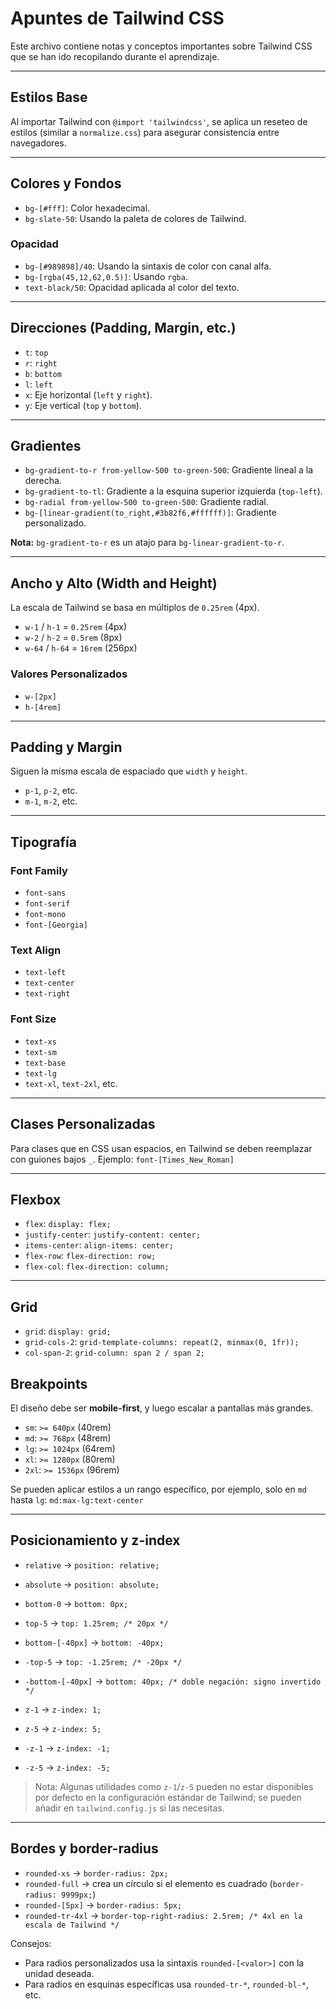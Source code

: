 # Apuntes de Tailwind CSS

Este archivo contiene notas y conceptos importantes sobre Tailwind CSS que se han ido recopilando durante el aprendizaje.

---

## Estilos Base

Al importar Tailwind con `@import 'tailwindcss'`, se aplica un reseteo de estilos (similar a `normalize.css`) para asegurar consistencia entre navegadores.

---

## Colores y Fondos

- `bg-[#fff]`: Color hexadecimal.
- `bg-slate-50`: Usando la paleta de colores de Tailwind.

### Opacidad

- `bg-[#989898]/40`: Usando la sintaxis de color con canal alfa.
- `bg-[rgba(45,12,62,0.5)]`: Usando `rgba`.
- `text-black/50`: Opacidad aplicada al color del texto.

---

## Direcciones (Padding, Margin, etc.)

- `t`: `top`
- `r`: `right`
- `b`: `bottom`
- `l`: `left`
- `x`: Eje horizontal (`left` y `right`).
- `y`: Eje vertical (`top` y `bottom`).

---

## Gradientes

- `bg-gradient-to-r from-yellow-500 to-green-500`: Gradiente lineal a la derecha.
- `bg-gradient-to-tl`: Gradiente a la esquina superior izquierda (`top-left`).
- `bg-radial from-yellow-500 to-green-500`: Gradiente radial.
- `bg-[linear-gradient(to_right,#3b82f6,#ffffff)]`: Gradiente personalizado.

**Nota:** `bg-gradient-to-r` es un atajo para `bg-linear-gradient-to-r`.

---

## Ancho y Alto (Width and Height)

La escala de Tailwind se basa en múltiplos de `0.25rem` (4px).

- `w-1` / `h-1` = `0.25rem` (4px)
- `w-2` / `h-2` = `0.5rem` (8px)
- `w-64` / `h-64` = `16rem` (256px)

### Valores Personalizados

- `w-[2px]`
- `h-[4rem]`

---

## Padding y Margin

Siguen la misma escala de espaciado que `width` y `height`.

- `p-1`, `p-2`, etc.
- `m-1`, `m-2`, etc.

---

## Tipografía

### Font Family

- `font-sans`
- `font-serif`
- `font-mono`
- `font-[Georgia]`

### Text Align

- `text-left`
- `text-center`
- `text-right`

### Font Size

- `text-xs`
- `text-sm`
- `text-base`
- `text-lg`
- `text-xl`, `text-2xl`, etc.

---

## Clases Personalizadas

Para clases que en CSS usan espacios, en Tailwind se deben reemplazar con guiones bajos `_`.
Ejemplo: `font-[Times_New_Roman]`

---

## Flexbox

- `flex`: `display: flex;`
- `justify-center`: `justify-content: center;`
- `items-center`: `align-items: center;`
- `flex-row`: `flex-direction: row;`
- `flex-col`: `flex-direction: column;`

---

## Grid

- `grid`: `display: grid;`
- `grid-cols-2`: `grid-template-columns: repeat(2, minmax(0, 1fr));`
- `col-span-2`: `grid-column: span 2 / span 2;`

## Breakpoints

El diseño debe ser **mobile-first**, y luego escalar a pantallas más grandes.

- `sm`: `>= 640px` (40rem)
- `md`: `>= 768px` (48rem)
- `lg`: `>= 1024px` (64rem)
- `xl`: `>= 1280px` (80rem)
- `2xl`: `>= 1536px` (96rem)

Se pueden aplicar estilos a un rango específico, por ejemplo, solo en `md` hasta `lg`:
`md:max-lg:text-center`

---

## Posicionamiento y z-index

- `relative` -> `position: relative;`
- `absolute` -> `position: absolute;`
- `bottom-0` -> `bottom: 0px;`
- `top-5` -> `top: 1.25rem; /* 20px */`
- `bottom-[-40px]` -> `bottom: -40px;`
- `-top-5` -> `top: -1.25rem; /* -20px */`
- `-bottom-[-40px]` -> `bottom: 40px; /* doble negación: signo invertido */`

- `z-1` -> `z-index: 1;`
- `z-5` -> `z-index: 5;`
- `-z-1` -> `z-index: -1;`
- `-z-5` -> `z-index: -5;`

> Nota: Algunas utilidades como `z-1`/`z-5` pueden no estar disponibles por defecto en la configuración estándar de Tailwind; se pueden añadir en `tailwind.config.js` si las necesitas.

---

## Bordes y border-radius

- `rounded-xs` -> `border-radius: 2px;`
- `rounded-full` -> crea un círculo si el elemento es cuadrado (`border-radius: 9999px;`)
- `rounded-[5px]` -> `border-radius: 5px;`
- `rounded-tr-4xl` -> `border-top-right-radius: 2.5rem; /* 4xl en la escala de Tailwind */`

Consejos:

- Para radios personalizados usa la sintaxis `rounded-[<valor>]` con la unidad deseada.
- Para radios en esquinas específicas usa `rounded-tr-*`, `rounded-bl-*`, etc.
